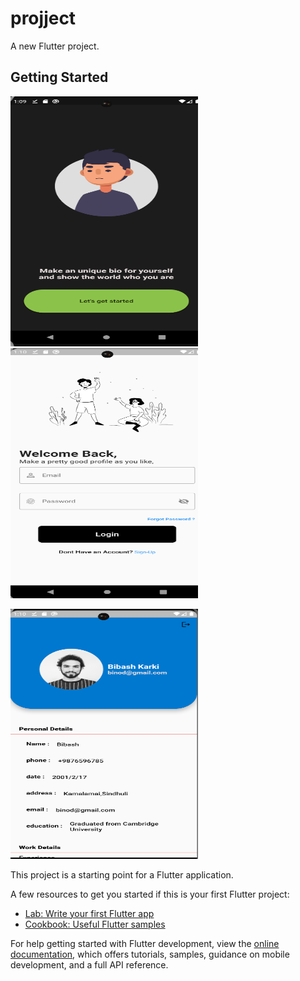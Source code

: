 # projject

A new Flutter project.

## Getting Started
<img src="https://github.com/Master-Bibash/Portfolio-App-Design/blob/main/project%20photoes/Screenshot%202023-11-12%20131008.png" data-canonical-src="https://gyazo.com/eb5c5741b6a9a16c692170a41a49c858.png" width="300" height="400" /><img src="https://github.com/Master-Bibash/Portfolio-App-Design/blob/main/project%20photoes/Screenshot%202023-11-12%20131022.png" data-canonical-src="https://gyazo.com/eb5c5741b6a9a16c692170a41a49c858.png" width="300" height="400" />

<img src="https://github.com/Master-Bibash/Portfolio-App-Design/blob/main/project%20photoes/Screenshot%202023-11-12%20131108.png" data-canonical-src="https://gyazo.com/eb5c5741b6a9a16c692170a41a49c858.png" width="300" height="400" />

This project is a starting point for a Flutter application.

A few resources to get you started if this is your first Flutter project:

- [Lab: Write your first Flutter app](https://docs.flutter.dev/get-started/codelab)
- [Cookbook: Useful Flutter samples](https://docs.flutter.dev/cookbook)

For help getting started with Flutter development, view the
[online documentation](https://docs.flutter.dev/), which offers tutorials,
samples, guidance on mobile development, and a full API reference.
